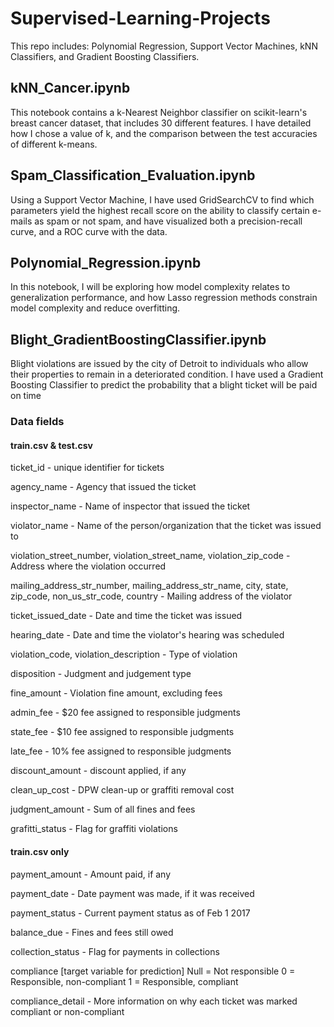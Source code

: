 # Supervised-Learning-Projects
This repo includes: Polynomial Regression, Support Vector Machines, kNN Classifiers, and Gradient Boosting Classifiers.

## kNN_Cancer.ipynb
This notebook contains a k-Nearest Neighbor classifier on scikit-learn's breast cancer dataset, that includes 30 different features. I have detailed how I chose a value of k, and the comparison between the test accuracies of different k-means.

## Spam_Classification_Evaluation.ipynb
Using a Support Vector Machine, I have used GridSearchCV to find which parameters yield the highest recall score on the ability to classify certain e-mails as spam or not spam, and have visualized both a precision-recall curve, and a ROC curve with the data.

## Polynomial_Regression.ipynb
In this notebook, I will be exploring how model complexity relates to generalization performance, and how Lasso regression methods constrain model complexity and reduce overfitting.

## Blight_GradientBoostingClassifier.ipynb
Blight violations are issued by the city of Detroit to individuals who allow their properties to remain in a deteriorated condition. I have used a Gradient Boosting Classifier to predict the probability that a blight ticket will be paid on time

### Data fields

#### train.csv & test.csv

ticket_id - unique identifier for tickets

agency_name - Agency that issued the ticket

inspector_name - Name of inspector that issued the ticket

violator_name - Name of the person/organization that the ticket was issued to

violation_street_number, violation_street_name, violation_zip_code - Address where the violation occurred

mailing_address_str_number, mailing_address_str_name, city, state, zip_code, non_us_str_code, country - Mailing address of the violator

ticket_issued_date - Date and time the ticket was issued

hearing_date - Date and time the violator's hearing was scheduled

violation_code, violation_description - Type of violation

disposition - Judgment and judgement type

fine_amount - Violation fine amount, excluding fees

admin_fee - $20 fee assigned to responsible judgments

state_fee - $10 fee assigned to responsible judgments

late_fee - 10% fee assigned to responsible judgments

discount_amount - discount applied, if any

clean_up_cost - DPW clean-up or graffiti removal cost

judgment_amount - Sum of all fines and fees

grafitti_status - Flag for graffiti violations


#### train.csv only

payment_amount - Amount paid, if any

payment_date - Date payment was made, if it was received

payment_status - Current payment status as of Feb 1 2017

balance_due - Fines and fees still owed

collection_status - Flag for payments in collections

compliance [target variable for prediction] 
 Null = Not responsible
 0 = Responsible, non-compliant
 1 = Responsible, compliant
 
compliance_detail - More information on why each ticket was marked compliant or non-compliant
